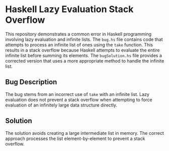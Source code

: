 # Haskell Lazy Evaluation Stack Overflow

This repository demonstrates a common error in Haskell programming involving lazy evaluation and infinite lists.  The `bug.hs` file contains code that attempts to process an infinite list of ones using the `take` function. This results in a stack overflow because Haskell attempts to evaluate the entire infinite list before summing its elements.  The `bugSolution.hs` file provides a corrected version that uses a more appropriate method to handle the infinite list.

## Bug Description
The bug stems from an incorrect use of `take` with an infinite list.   Lazy evaluation does not prevent a stack overflow when attempting to force evaluation of an infinitely large data structure directly.

## Solution
The solution avoids creating a large intermediate list in memory. The correct approach processes the list element-by-element to prevent a stack overflow.